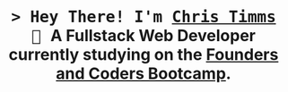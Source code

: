 <h1 align="center">
        <samp>&gt; Hey There! I'm
                <b><a target="_blank" href="https://christimms.org">Chris Timms</a> 👋</b>
        </samp>
A Fullstack Web Developer currently studying on the <a target="_blank" href="https://www.foundersandcoders.com/foundation">Founders and Coders Bootcamp</a>.
</h1>








<!--
**chriscotimms/chriscotimms** is a ✨ _special_ ✨ repository because its `README.md` (this file) appears on your GitHub profile.

Here are some ideas to get you started:

- 🔭 I’m currently working on ...
- 🌱 I’m currently learning ...
- 👯 I’m looking to collaborate on ...
- 🤔 I’m looking for help with ...
- 💬 Ask me about ...
- 📫 How to reach me: ...
- 😄 Pronouns: ...
- ⚡ Fun fact: ...
-->
